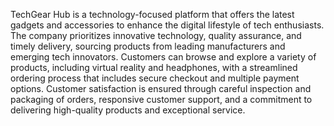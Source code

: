 TechGear Hub is a technology-focused platform that offers the latest gadgets and accessories to enhance the digital lifestyle of tech enthusiasts. The company prioritizes innovative technology, quality assurance, and timely delivery, sourcing products from leading manufacturers and emerging tech innovators. Customers can browse and explore a variety of products, including virtual reality and headphones, with a streamlined ordering process that includes secure checkout and multiple payment options. Customer satisfaction is ensured through careful inspection and packaging of orders, responsive customer support, and a commitment to delivering high-quality products and exceptional service.
